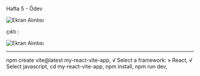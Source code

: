 Hafta 5 - Ödev

![Ekran Alıntısı](https://github.com/TkN42/React/assets/29886553/c7d4ee2a-7f76-47c3-b94c-03b48eb5207b)



çıktı :

![Ekran Alıntısı](https://github.com/TkN42/React/assets/29886553/4a38183a-9ab9-49d8-ac4f-52bd75ac41db)



----------------------------------------------------------------

npm create vite@latest my-react-vite-app,
√ Select a framework: » React,
√ Select javascript,
cd my-react-vite-app,
npm install,
npm run dev,

